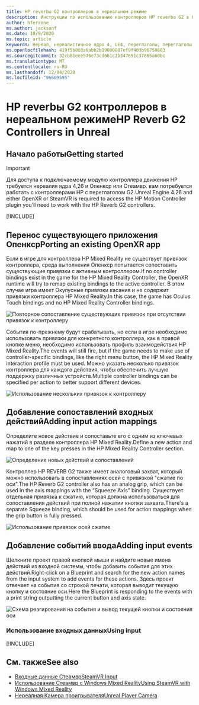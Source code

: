 ```yaml
---
title: HP reverbы G2 контроллеров в нереальном режиме
description: Инструкции по использованию контроллеров HP reverbа G2 в Опенкср и Стеамвр
author: hferrone
ms.author: jacksonf
ms.date: 10/9/2020
ms.topic: article
keywords: Нереал, нереалистичное ядро 4, UE4, переглаголы, переглаголы G2, HP reverbы G2, Смешанная реальность, разработка, контроллеры движения, ввод данных, функции, новый проект, эмулятор, документация, руководства, функции, голограммы, Разработка игр, гарнитура смешанной реальности, гарнитура Windows Mixed Reality, гарнитура виртуальной реальности
ms.openlocfilehash: 419f5b803a6abb2b19080807ef9f403b96758683
ms.sourcegitcommit: 32cb81eee976e73cd661c2b347691c37865a60bc
ms.translationtype: MT
ms.contentlocale: ru-RU
ms.lasthandoff: 12/04/2020
ms.locfileid: "96609595"
---
```

# <a name="hp-reverb-g2-controllers-in-unreal"></a><span data-ttu-id="b48bb-104">HP reverbы G2 контроллеров в нереальном режиме</span><span class="sxs-lookup"><span data-stu-id="b48bb-104">HP Reverb G2 Controllers in Unreal</span></span> 

## <a name="getting-started"></a><span data-ttu-id="b48bb-105">Начало работы</span><span class="sxs-lookup"><span data-stu-id="b48bb-105">Getting started</span></span>

> [!IMPORTANT]
> <span data-ttu-id="b48bb-106">Для доступа к подключаемому модулю контроллера движения HP требуется нереалия ядра 4,26 и Опенкср или Стеамвр. вам потребуется работать с контроллерами HP с переглаголом G2.</span><span class="sxs-lookup"><span data-stu-id="b48bb-106">Unreal Engine 4.26 and either OpenXR or SteamVR is required to access the HP Motion Controller plugin you'll need to work with the HP Reverb G2 controllers.</span></span>

[!INCLUDE[](includes/tabs-g2-controllers-in-unreal.md)]

## <a name="porting-an-existing-openxr-app"></a><span data-ttu-id="b48bb-107">Перенос существующего приложения Опенкср</span><span class="sxs-lookup"><span data-stu-id="b48bb-107">Porting an existing OpenXR app</span></span> 

<span data-ttu-id="b48bb-108">Если в игре для контроллера HP Mixed Reality не существует привязок контроллера, среда выполнения Опенкср попытается сопоставить существующие привязки с активным контроллером.</span><span class="sxs-lookup"><span data-stu-id="b48bb-108">If no controller bindings exist in the game for the HP Mixed Reality Controller, the OpenXR runtime will try to remap existing bindings to the active controller.</span></span>  <span data-ttu-id="b48bb-109">В этом случае игра имеет Окулусные привязки касания и не содержит привязки контроллера HP Mixed Reality.</span><span class="sxs-lookup"><span data-stu-id="b48bb-109">In this case, the game has Oculus Touch bindings and no HP Mixed Reality Controller bindings.</span></span>

![Повторное сопоставление существующих привязок при отсутствии привязок к контроллеру](images/reverb-g2-img-04.png)

<span data-ttu-id="b48bb-111">События по-прежнему будут срабатывать, но если в игре необходимо использовать привязки для конкретного контроллера, как в правой кнопке меню, необходимо использовать профиль взаимодействия HP Mixed Reality.</span><span class="sxs-lookup"><span data-stu-id="b48bb-111">The events will still fire, but if the game needs to make use of controller-specific bindings, like the right menu button, the HP Mixed Reality interaction profile must be used.</span></span>  <span data-ttu-id="b48bb-112">Можно указать несколько привязок контроллера для каждого действия, чтобы обеспечить лучшую поддержку различных устройств.</span><span class="sxs-lookup"><span data-stu-id="b48bb-112">Multiple controller bindings can be specified per action to better support different devices.</span></span>
   
![Использование нескольких привязок к контроллеру](images/reverb-g2-img-05.png)

## <a name="adding-input-action-mappings"></a><span data-ttu-id="b48bb-114">Добавление сопоставлений входных действий</span><span class="sxs-lookup"><span data-stu-id="b48bb-114">Adding input action mappings</span></span> 

<span data-ttu-id="b48bb-115">Определите новое действие и сопоставьте его с одним из ключевых нажатий в разделе контроллера HP Mixed Reality.</span><span class="sxs-lookup"><span data-stu-id="b48bb-115">Define a new action and map to one of the key presses in the HP Mixed Reality Controller section.</span></span>

![Определение новых действий и сопоставлений](images/reverb-g2-img-02.png)

<span data-ttu-id="b48bb-117">Контроллер HP REVERB G2 также имеет аналоговый захват, который можно использовать в сопоставлениях осей с привязкой "сжатие по оси".</span><span class="sxs-lookup"><span data-stu-id="b48bb-117">The HP Reverb G2 controller also has an analog grip, which can be used in the axis mappings with the “Squeeze Axis” binding.</span></span>  <span data-ttu-id="b48bb-118">Существует отдельная привязка к сжатию, которая должна использоваться для сопоставления действий при полной нажатии кнопки захвата.</span><span class="sxs-lookup"><span data-stu-id="b48bb-118">There's a separate Squeeze binding, which should be used for action mappings when the grip button is fully pressed.</span></span> 

![Использование привязок осей сжатие](images/reverb-g2-img-03.png)

## <a name="adding-input-events"></a><span data-ttu-id="b48bb-120">Добавление событий ввода</span><span class="sxs-lookup"><span data-stu-id="b48bb-120">Adding input events</span></span>

<span data-ttu-id="b48bb-121">Щелкните проект правой кнопкой мыши и найдите новые имена действий из входной системы, чтобы добавить события для этих действий.</span><span class="sxs-lookup"><span data-stu-id="b48bb-121">Right-click on a Blueprint and search for the new action names from the input system to add events for these actions.</span></span>  <span data-ttu-id="b48bb-122">Здесь проект отвечает на события со строкой печати, которая выводит текущую кнопку и состояние оси.</span><span class="sxs-lookup"><span data-stu-id="b48bb-122">Here the Blueprint is responding to the events with a print string outputting the current button and axis state.</span></span>

![Схема реагирования на события и вывод текущей кнопки и состояния оси](images/reverb-g2-img-06.png)

### <a name="using-input"></a><span data-ttu-id="b48bb-124">Использование входных данных</span><span class="sxs-lookup"><span data-stu-id="b48bb-124">Using input</span></span> 

[!INCLUDE[](includes/tabs-g2-controller-mapping-in-unreal.md)]

## <a name="see-also"></a><span data-ttu-id="b48bb-125">См. также</span><span class="sxs-lookup"><span data-stu-id="b48bb-125">See also</span></span>
* [<span data-ttu-id="b48bb-126">Входные данные Стеамвр</span><span class="sxs-lookup"><span data-stu-id="b48bb-126">SteamVR Input</span></span>](https://docs.unrealengine.com/Platforms/VR/SteamVR/HowTo/SteamVRInput/index.html)
* [<span data-ttu-id="b48bb-127">Использование Стеамвр с Windows Mixed Reality</span><span class="sxs-lookup"><span data-stu-id="b48bb-127">Using SteamVR with Windows Mixed Reality</span></span>](https://docs.microsoft.com/windows/mixed-reality/enthusiast-guide/using-steamvr-with-windows-mixed-reality)
* [<span data-ttu-id="b48bb-128">Нереалная Камера проигрывателя</span><span class="sxs-lookup"><span data-stu-id="b48bb-128">Unreal Player Camera</span></span>](https://docs.unrealengine.com/Programming/Tutorials/PlayerCamera/3/index.html)